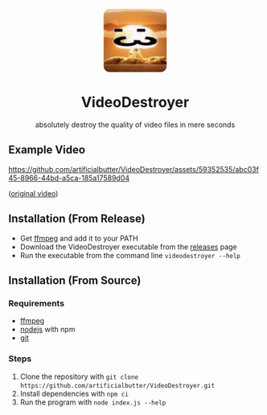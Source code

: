 <div align="center">
<img 
    width="128" height="128"
    src="icon.png" 
    alt=":3 icon">
</img>
    </div>
<h1 align="center">VideoDestroyer</h1>
<p align="center">absolutely destroy the quality of video files in mere seconds</p>

## Example Video

https://github.com/artificialbutter/VideoDestroyer/assets/59352535/abc03f45-8966-44bd-a5ca-185a17589d04

([original video](https://youtu.be/MyoOuhsgB04))

## Installation (From Release)
- Get [ffmpeg](https://github.com/BtbN/FFmpeg-Builds/releases/download/latest/ffmpeg-master-latest-win64-gpl.zip) and add it to your PATH
- Download the VideoDestroyer executable from the [releases](https://github.com/artificialbutter/VideoDestroyer/releases/) page
- Run the executable from the command line `videodestroyer --help`

## Installation (From Source)
### Requirements
- [ffmpeg](https://ffmpeg.org/download.html)
- [nodejs](https://nodejs.org/en/download/) with npm
- [git](https://git-scm.com/downloads)

### Steps
1. Clone the repository with `git clone https://github.com/artificialbutter/VideoDestroyer.git`
2. Install dependencies with `npm ci`
3. Run the program with `node index.js --help`
